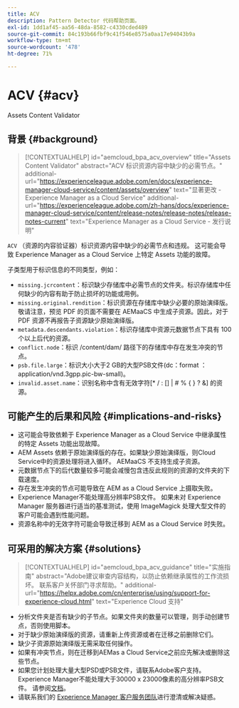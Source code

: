 ```yaml
---
title: ACV
description: Pattern Detector 代码帮助页面。
exl-id: 1dd1af45-aa56-48da-8582-c4330cded489
source-git-commit: 84c193b66fbf9c41f546e8575a0aa17e94043b9a
workflow-type: tm+mt
source-wordcount: '478'
ht-degree: 71%

---
```


# ACV {#acv}

Assets Content Validator

## 背景 {#background}

>[!CONTEXTUALHELP]
>id="aemcloud_bpa_acv_overview"
>title="Assets Content Validator"
>abstract="ACV 标识资源内容中缺少的必需节点。"
>additional-url="https://experienceleague.adobe.com/en/docs/experience-manager-cloud-service/content/assets/overview" text="显著更改 - Experience Manager as a Cloud Service"
>additional-url="https://experienceleague.adobe.com/zh-hans/docs/experience-manager-cloud-service/content/release-notes/release-notes/release-notes-current" text="Experience Manager as a Cloud Service - 发行说明"

`ACV` （资源的内容验证器）标识资源内容中缺少的必需节点和违规。 这可能会导致 Experience Manager as a Cloud Service 上特定 Assets 功能的故障。

子类型用于标识信息的不同类型，例如：

* `missing.jcrcontent`：标识缺少存储库中必需节点的文件夹。标识存储库中任何缺少的内容有助于防止损坏的功能或用例。
* `missing.original.rendition`：标识资源在存储库中缺少必要的原始演绎版。敬请注意，预览 PDF 的页面不需要在 AEMaaCS 中生成子资源。因此，对于 PDF 资源不再报告子资源缺少原始演绎版。
* `metadata.descendants.violation`：标识存储库中资源元数据节点下具有 100 个以上后代的资源。
* `conflict.node`：标识 /content/dam/ 路径下的存储库中存在发生冲突的节点。
* `psb.file.large`：标识大小大于2 GB的大型PSB文件(dc：format ： application/vnd.3gpp.pic-bw-small)。
* `invalid.asset.name`：识别名称中含有无效字符[* / : [\] | # % { } ? &amp;] 的资源。

## 可能产生的后果和风险 {#implications-and-risks}

* 这可能会导致依赖于 Experience Manager as a Cloud Service 中继承属性的特定 Assets 功能出现故障。
* AEM Assets 依赖于原始演绎版的存在。如果缺少原始演绎版，则Cloud Service中的资源处理将进入循环。 AEMaaCS 不支持生成子资源。
* 元数据节点下的后代数量较多可能会减慢包含违反此规则的资源的文件夹的下载速度。
* 存在发生冲突的节点可能导致在 AEM as a Cloud Service 上摄取失败。
* Experience Manager不能处理高分辨率PSB文件。 如果未对 Experience Manager 服务器进行适当的基准测试，使用 ImageMagick 处理大型文件的客户可能会遇到性能问题。
* 资源名称中的无效字符可能会导致迁移到 AEM as a Cloud Service 时失败。

## 可采用的解决方案 {#solutions}

>[!CONTEXTUALHELP]
>id="aemcloud_bpa_acv_guidance"
>title="实施指南"
>abstract="Adobe建议审查内容结构，以防止依赖继承属性的工作流损坏。 联系客户关怀部门寻求帮助。"
>additional-url="https://helpx.adobe.com/cn/enterprise/using/support-for-experience-cloud.html" text="Experience Cloud 支持"

* 分析文件夹是否有缺少的子节点。如果文件夹的数量可以管理，则手动创建节点，否则使用脚本。
* 对于缺少原始演绎版的资源，请重新上传资源或者在迁移之前删除它们。
* 缺少子资源原始演绎版无需采取任何操作。
* 如果有冲突节点，则在迁移到AEMas a Cloud Service之前应先解决或删除这些节点。
* 如果您计划处理大量大型PSD或PSB文件，请联系Adobe客户支持。 Experience Manager不能处理大于30000 x 23000像素的高分辨率PSB文件。 请参阅[文档](https://experienceleague.adobe.com/en/docs/experience-manager-65/content/assets/extending/best-practices-for-imagemagick)。
* 请联系我们的 [Experience Manager 客户服务团队](https://helpx.adobe.com/cn/enterprise/using/support-for-experience-cloud.html)进行澄清或解决疑惑。
